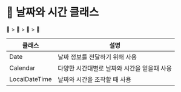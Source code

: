 # 📘 날짜와 시간 클래스
📘 > 📝 > 🔷 > 📍

| 클래스           | 설명                       |
|---------------|--------------------------|
| Date          | 날짜 정보를 전달하기 위해 사용        |
| Calendar      | 다양한 시간대별로 날짜와 시간을 얻을때 사용 |
| LocalDateTime | 날짜와 시간을 조작할 때 사용         |
